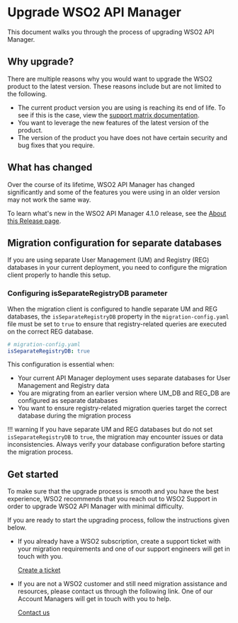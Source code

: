 # Upgrade WSO2 API Manager

This document walks you through the process of upgrading WSO2 API Manager. 

## Why upgrade?

There are multiple reasons why you would want to upgrade the WSO2 product to the latest version. These reasons include but are not limited to the following.  

- The current product version you are using is reaching its end of life. To see if this is the case, view the [support matrix documentation](https://wso2.com/products/support-matrix/). 
- You want to leverage the new features of the latest version of the product.
- The version of the product you have does not have certain security and bug fixes that you require.

## What has changed

Over the course of its lifetime, WSO2 API Manager has changed significantly and some of the features you were using in an older version may not work the same way.

To learn what's new in the WSO2 API Manager 4.1.0 release, see the [About this Release page]({{base_path}}/get-started/about-this-release/).

## Migration configuration for separate databases

If you are using separate User Management (UM) and Registry (REG) databases in your current deployment, you need to configure the migration client properly to handle this setup.

### Configuring isSeparateRegistryDB parameter

When the migration client is configured to handle separate UM and REG databases, the `isSeparateRegistryDB` property in the `migration-config.yaml` file must be set to `true` to ensure that registry-related queries are executed on the correct REG database.

```yaml
# migration-config.yaml
isSeparateRegistryDB: true
```

This configuration is essential when:

- Your current API Manager deployment uses separate databases for User Management and Registry data
- You are migrating from an earlier version where UM_DB and REG_DB are configured as separate databases
- You want to ensure registry-related migration queries target the correct database during the migration process

!!! warning
    If you have separate UM and REG databases but do not set `isSeparateRegistryDB` to `true`, the migration may encounter issues or data inconsistencies. Always verify your database configuration before starting the migration process.

## Get started

To make sure that the upgrade process is smooth and you have the best experience, WSO2 recommends that you reach out to WSO2 Support in order to upgrade WSO2 API Manager with minimal difficulty.

If you are ready to start the upgrading process, follow the instructions given below.

- If you already have a WSO2 subscription, create a support ticket with your migration requirements and one of our support engineers will get in touch with you.

    [Create a ticket](https://support.wso2.com/support)

- If you are not a WSO2 customer and still need migration assistance and resources, please contact us through the following link. One of our Account Managers will get in touch with you to help.

    [Contact us](https://wso2.com/contact/)